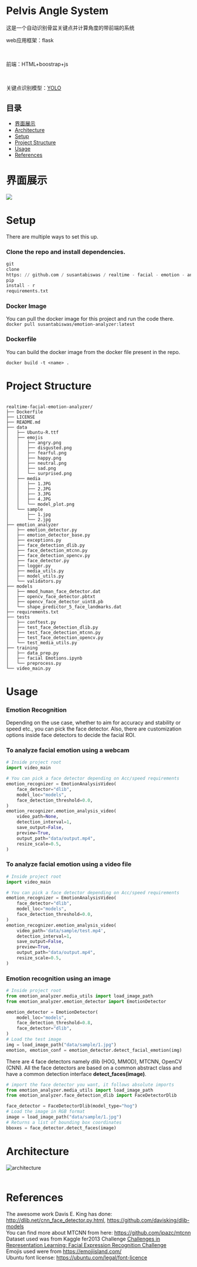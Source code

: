 # Pelvis Angle System

这是一个自动识别骨盆关键点并计算角度的带前端的系统
<br>

web应用框架：flask

<br>

前端：HTML+boostrap+js

<br>

关键点识别模型：[YOLO](https://github.com/MIRACLE-Center/YOLO_Universal_Anatomical_Landmark_Detection)

## 目录

- [界面展示](#界面展示)
- [Architecture](#architecture)
- [Setup](#setup)
- [Project Structure](#project-structure)
- [Usage](#usage)
- [References](#references)

# 界面展示

![](data/1.png)

# Setup

There are multiple ways to set this up.

### Clone the repo and install dependencies.<br>

```python
git
clone
https: // github.com / susantabiswas / realtime - facial - emotion - analyzer.git
pip
install - r
requirements.txt
```

### Docker Image

You can pull the docker image for this project and run the code there.<br>
```docker pull susantabiswas/emotion-analyzer:latest```

### Dockerfile

You can build the docker image from the docker file present in the repo.

```docker build -t <name> .```

# Project Structure

```

realtime-facial-emotion-analyzer/
├── Dockerfile
├── LICENSE
├── README.md
├── data
│   ├── Ubuntu-R.ttf
│   ├── emojis
│   │   ├── angry.png
│   │   ├── disgusted.png
│   │   ├── fearful.png
│   │   ├── happy.png
│   │   ├── neutral.png
│   │   ├── sad.png
│   │   └── surprised.png
│   ├── media
│   │   ├── 1.JPG
│   │   ├── 2.JPG
│   │   ├── 3.JPG
│   │   ├── 4.JPG
│   │   └── model_plot.png
│   └── sample
│       ├── 1.jpg
│       └── 2.jpg
├── emotion_analyzer
│   ├── emotion_detector.py
│   ├── emotion_detector_base.py
│   ├── exceptions.py
│   ├── face_detection_dlib.py
│   ├── face_detection_mtcnn.py
│   ├── face_detection_opencv.py
│   ├── face_detector.py
│   ├── logger.py
│   ├── media_utils.py
│   ├── model_utils.py
│   └── validators.py
├── models
│   ├── mmod_human_face_detector.dat
│   ├── opencv_face_detector.pbtxt
│   ├── opencv_face_detector_uint8.pb
│   └── shape_predictor_5_face_landmarks.dat
├── requirements.txt
├── tests
│   ├── conftest.py
│   ├── test_face_detection_dlib.py
│   ├── test_face_detection_mtcnn.py
│   ├── test_face_detection_opencv.py
│   └── test_media_utils.py
├── training
│   ├── data_prep.py
│   ├── facial Emotions.ipynb
│   └── preprocess.py
└── video_main.py
```

# Usage

### Emotion Recognition

Depending on the use case, whether to aim for accuracy and stability or speed etc., you can pick the face detector.
Also, there are customization options inside face detectors to decide the facial ROI.

### To analyze facial emotion using a webcam

```python
# Inside project root
import video_main

# You can pick a face detector depending on Acc/speed requirements
emotion_recognizer = EmotionAnalysisVideo(
    face_detector="dlib",
    model_loc="models",
    face_detection_threshold=0.0,
)
emotion_recognizer.emotion_analysis_video(
    video_path=None,
    detection_interval=1,
    save_output=False,
    preview=True,
    output_path="data/output.mp4",
    resize_scale=0.5,
)
```

### To analyze facial emotion using a video file

```python
# Inside project root
import video_main

# You can pick a face detector depending on Acc/speed requirements
emotion_recognizer = EmotionAnalysisVideo(
    face_detector="dlib",
    model_loc="models",
    face_detection_threshold=0.0,
)
emotion_recognizer.emotion_analysis_video(
    video_path='data/sample/test.mp4',
    detection_interval=1,
    save_output=False,
    preview=True,
    output_path="data/output.mp4",
    resize_scale=0.5,
)
```

### Emotion recognition using an image

```python
# Inside project root
from emotion_analyzer.media_utils import load_image_path
from emotion_analyzer.emotion_detector import EmotionDetector

emotion_detector = EmotionDetector(
    model_loc="models",
    face_detection_threshold=0.8,
    face_detector="dlib",
)
# Load the test image
img = load_image_path("data/sample/1.jpg")
emotion, emotion_conf = emotion_detector.detect_facial_emotion(img)
```

There are 4 face detectors namely dlib (HOG, MMOD), MTCNN, OpenCV (CNN). All the face detectors are based on a common
abstract class and have a common detection interface **detect_faces(image)**.

```python
# import the face detector you want, it follows absolute imports
from emotion_analyzer.media_utils import load_image_path
from emotion_analyzer.face_detection_dlib import FaceDetectorDlib

face_detector = FaceDetectorDlib(model_type="hog")
# Load the image in RGB format
image = load_image_path("data/sample/1.jpg")
# Returns a list of bounding box coordinates
bboxes = face_detector.detect_faces(image)
```

# Architecture

![architecture](data/media/model_plot.png)<br>
<br>

# References

The awesome work Davis E. King has done:
http://dlib.net/cnn_face_detector.py.html,
https://github.com/davisking/dlib-models<br>
You can find more about MTCNN from here: https://github.com/ipazc/mtcnn
<br>
Dataset used was from Kaggle fer2013
Challenge [Challenges in Representation Learning: Facial Expression Recognition Challenge](https://www.kaggle.com/c/challenges-in-representation-learning-facial-expression-recognition-challenge/data)
<br>
Emojis used were from https://emojiisland.com/
<br>
Ubuntu font license: https://ubuntu.com/legal/font-licence
